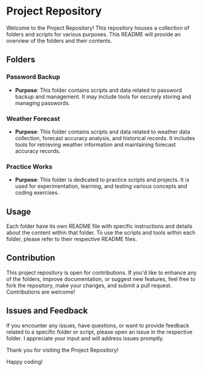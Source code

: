 # Project Repository

Welcome to the Project Repository! This repository houses a collection of folders and scripts for various purposes. This README will provide an overview of the folders and their contents.

## Folders

### Password Backup
- **Purpose**: This folder contains scripts and data related to password backup and management. It may include tools for securely storing and managing passwords.

### Weather Forecast
- **Purpose**: This folder contains scripts and data related to weather data collection, forecast accuracy analysis, and historical records. It includes tools for retrieving weather information and maintaining forecast accuracy records.

### Practice Works
- **Purpose**: This folder is dedicated to practice scripts and projects. It is used for experimentation, learning, and testing various concepts and coding exercises.

## Usage
Each folder have its own README file with specific instructions and details about the content within that folder. To use the scripts and tools within each folder, please refer to their respective README files.

## Contribution
This project repository is open for contributions. If you'd like to enhance any of the folders, improve documentation, or suggest new features, feel free to fork the repository, make your changes, and submit a pull request. Contributions are welcome!


## Issues and Feedback
If you encounter any issues, have questions, or want to provide feedback related to a specific folder or script, please open an issue in the respective folder. I appreciate your input and will address issues promptly.

Thank you for visiting the Project Repository!

Happy coding!
